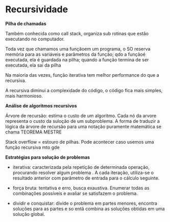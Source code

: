 # Recursividade 

**Pilha de chamadas** 

Também conhecida como call stack, organiza sub rotinas que estão executando no computador. 

Toda vez que chamamos uma funçãoem um programa, o SO reserva memória para as variáveis e parâmetros da função; qdo a funçãoé executada, ela é guardada na pilha; quando a função termina de ser executada, ela sai da pilha

Na maioria das vezes, função iterativa tem melhor performance do que a recursiva.

A recursiva diminui a complexidade do código, o código fica mais simples, mais harmonioso.

**Análise de algoritmos recursivos**

Árvore de recursão: estima o custo de um algoritmo. 
Cada nó da arvore representa o custo da suloção de um subproblema.
A forma de traduzir a lógica da árvore de recursão para uma notação puramente matemática se chama TEOREMA MESTRE

Stack overflow = estouro de pilhas. Pode acontecer caso usemos uma função recursiva mto gde


**Estratégias para solução de problemas**
- iterativa: caracterizada pela repetição de determinada operação, procurando resolver algum problema . A cada iteração, utiliza-se o resultado anterior com parâmetro de entrada para o cálculo seguinte.

- força bruta: tentativa e erro, busca exaustiva. Enumerar todas as combinações possíveis e avaliar se satisfazem o problema. 

- dividir e conquistar: divide o problema em partes menores, encontra soluções para as partes e so entã combina as soluções obtidas em uma solução global.


